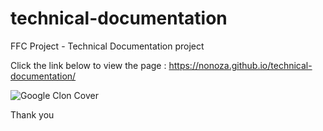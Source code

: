 # technical-documentation

FFC Project - Technical Documentation project

Click the link below to view the page :
https://nonoza.github.io/technical-documentation/

![Google Clon Cover](https://i.ibb.co/VgLSG7X/technical-documetation.png)

Thank you
